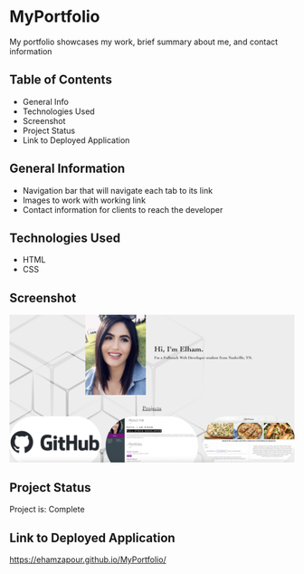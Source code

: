 # MyPortfolio
My portfolio showcases my work, brief summary about me, and contact information 

## Table of Contents
* General Info
* Technologies Used
* Screenshot
* Project Status
* Link to Deployed Application

## General Information
* Navigation bar that will navigate each tab to its link 
* Images to work with working link
* Contact information for clients to reach the developer

## Technologies Used
* HTML
* CSS

## Screenshot
![ScreenshotOne](./images/newscreenshot.png)

## Project Status
Project is: Complete

## Link to Deployed Application
https://ehamzapour.github.io/MyPortfolio/